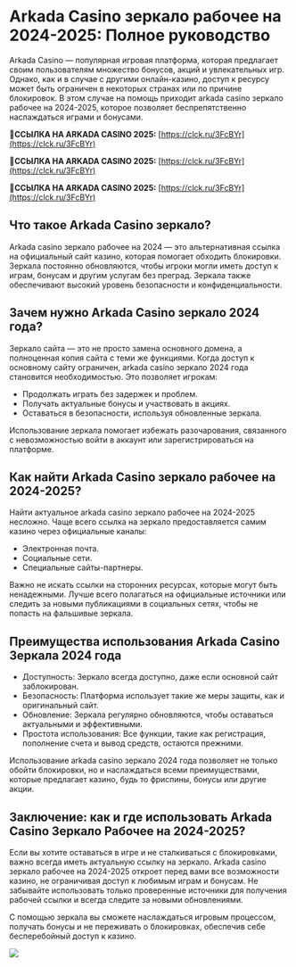 # Arkada Casino зеркало рабочее на 2024-2025: Полное руководство

Arkada Casino — популярная игровая платформа, которая предлагает своим пользователям множество бонусов, акций и увлекательных игр. Однако, как и в случае с другими онлайн-казино, доступ к ресурсу может быть ограничен в некоторых странах или по причине блокировок. В этом случае на помощь приходит arkada casino зеркало рабочее на 2024-2025, которое позволяет беспрепятственно наслаждаться играми и бонусами.

**🔗ССЫЛКА НА ARKADA CASINO 2025:** [https://clck.ru/3FcBYr](https://clck.ru/3FcBYr)

**🔗ССЫЛКА НА ARKADA CASINO 2025:** [https://clck.ru/3FcBYr](https://clck.ru/3FcBYr)

**🔗ССЫЛКА НА ARKADA CASINO 2025:** [https://clck.ru/3FcBYr](https://clck.ru/3FcBYr)

## Что такое Arkada Casino зеркало?

Arkada casino зеркало рабочее на 2024 — это альтернативная ссылка на официальный сайт казино, которая помогает обходить блокировки. Зеркала постоянно обновляются, чтобы игроки могли иметь доступ к играм, бонусам и другим услугам без преград. Зеркала также обеспечивают высокий уровень безопасности и конфиденциальности.

## Зачем нужно Arkada Casino зеркало 2024 года?

Зеркало сайта — это не просто замена основного домена, а полноценная копия сайта с теми же функциями. Когда доступ к основному сайту ограничен, arkada casino зеркало 2024 года становится необходимостью. Это позволяет игрокам:

- Продолжать играть без задержек и проблем.
- Получать актуальные бонусы и участвовать в акциях.
- Оставаться в безопасности, используя обновленные зеркала.

Использование зеркала помогает избежать разочарования, связанного с невозможностью войти в аккаунт или зарегистрироваться на платформе.

## Как найти Arkada Casino зеркало рабочее на 2024-2025?

Найти актуальное arkada casino зеркало рабочее на 2024-2025 несложно. Чаще всего ссылка на зеркало предоставляется самим казино через официальные каналы:

- Электронная почта.
- Социальные сети.
- Специальные сайты-партнеры.

Важно не искать ссылки на сторонних ресурсах, которые могут быть ненадежными. Лучше всего полагаться на официальные источники или следить за новыми публикациями в социальных сетях, чтобы не попасть на фальшивые зеркала.

## Преимущества использования Arkada Casino Зеркала 2024 года

- Доступность: Зеркало всегда доступно, даже если основной сайт заблокирован.
- Безопасность: Платформа использует такие же меры защиты, как и оригинальный сайт.
- Обновление: Зеркала регулярно обновляются, чтобы оставаться актуальными и эффективными.
- Простота использования: Все функции, такие как регистрация, пополнение счета и вывод средств, остаются прежними.

Использование arkada casino зеркало 2024 года позволяет не только обойти блокировки, но и наслаждаться всеми преимуществами, которые предлагает казино, будь то фриспины, бонусы или другие акции.

## Заключение: как и где использовать Arkada Casino Зеркало Рабочее на 2024-2025?

Если вы хотите оставаться в игре и не сталкиваться с блокировками, важно всегда иметь актуальную ссылку на зеркало. Arkada casino зеркало рабочее на 2024-2025 откроет перед вами все возможности казино, не ограничивая доступ к любимым играм и бонусам. Не забывайте использовать только проверенные источники для получения рабочей ссылки и всегда следите за новыми обновлениями.

С помощью зеркала вы сможете наслаждаться игровым процессом, получать бонусы и не переживать о блокировках, обеспечив себе бесперебойный доступ к казино.

![](https://i.ibb.co/RQdmYfR/arkada-banner.png)
